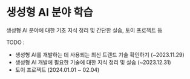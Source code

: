 # 생성형 AI 분야 학습

생성형 AI 분야에 대한 기초 지식 정리 및 간단한 실습, 토이 프로젝트 등

TODO :
* 생성형 AI를 개발하는 데 사용되는 최신 트렌드 기술 확인하기 (~2023.11.29)
* 생성형 AI 개발에 필요한 기술에 대한 지식 정리 및 실습 (~2023.12.31)
* 토이 프로젝트 (2024.01.01 ~ 02.04)